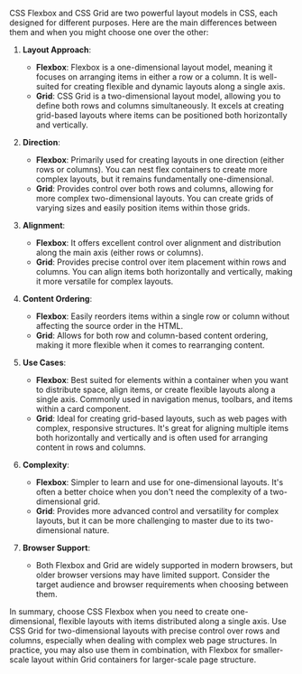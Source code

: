 CSS Flexbox and CSS Grid are two powerful layout models in CSS, each designed for different purposes. Here are the main differences between them and when you might choose one over the other:

1. **Layout Approach**:
   - **Flexbox**: Flexbox is a one-dimensional layout model, meaning it focuses on arranging items in either a row or a column. It is well-suited for creating flexible and dynamic layouts along a single axis.
   - **Grid**: CSS Grid is a two-dimensional layout model, allowing you to define both rows and columns simultaneously. It excels at creating grid-based layouts where items can be positioned both horizontally and vertically.

2. **Direction**:
   - **Flexbox**: Primarily used for creating layouts in one direction (either rows or columns). You can nest flex containers to create more complex layouts, but it remains fundamentally one-dimensional.
   - **Grid**: Provides control over both rows and columns, allowing for more complex two-dimensional layouts. You can create grids of varying sizes and easily position items within those grids.

3. **Alignment**:
   - **Flexbox**: It offers excellent control over alignment and distribution along the main axis (either rows or columns).
   - **Grid**: Provides precise control over item placement within rows and columns. You can align items both horizontally and vertically, making it more versatile for complex layouts.

4. **Content Ordering**:
   - **Flexbox**: Easily reorders items within a single row or column without affecting the source order in the HTML.
   - **Grid**: Allows for both row and column-based content ordering, making it more flexible when it comes to rearranging content.

5. **Use Cases**:
   - **Flexbox**: Best suited for elements within a container when you want to distribute space, align items, or create flexible layouts along a single axis. Commonly used in navigation menus, toolbars, and items within a card component.
   - **Grid**: Ideal for creating grid-based layouts, such as web pages with complex, responsive structures. It's great for aligning multiple items both horizontally and vertically and is often used for arranging content in rows and columns.

6. **Complexity**:
   - **Flexbox**: Simpler to learn and use for one-dimensional layouts. It's often a better choice when you don't need the complexity of a two-dimensional grid.
   - **Grid**: Provides more advanced control and versatility for complex layouts, but it can be more challenging to master due to its two-dimensional nature.

7. **Browser Support**:
   - Both Flexbox and Grid are widely supported in modern browsers, but older browser versions may have limited support. Consider the target audience and browser requirements when choosing between them.

In summary, choose CSS Flexbox when you need to create one-dimensional, flexible layouts with items distributed along a single axis. Use CSS Grid for two-dimensional layouts with precise control over rows and columns, especially when dealing with complex web page structures. In practice, you may also use them in combination, with Flexbox for smaller-scale layout within Grid containers for larger-scale page structure.
